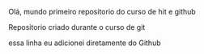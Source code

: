  Olá, mundo
 primeiro repositorio do curso de hit e github

 Repositorio criado durante o curso de git

 essa linha eu adicionei diretamente do Github
